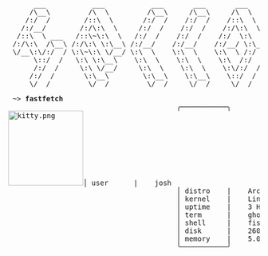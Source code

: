 <pre>
      ___           ___           ___       ___       ___     
     /\__\         /\  \         /\__\     /\__\     /\  \    
    /:/  /        /::\  \       /:/  /    /:/  /    /::\  \   
   /:/__/        /:/\:\  \     /:/  /    /:/  /    /:/\:\  \  
  /::\  \ ___   /::\~\:\  \   /:/  /    /:/  /    /:/  \:\  \ 
 /:/\:\  /\__\ /:/\:\ \:\__\ /:/__/    /:/__/    /:/__/ \:\__\
 \/__\:\/:/  / \:\~\:\ \/__/ \:\  \    \:\  \    \:\  \ /:/  /
      \::/  /   \:\ \:\__\    \:\  \    \:\  \    \:\  /:/  / 
      /:/  /     \:\ \/__/     \:\  \    \:\  \    \:\/:/  /  
     /:/  /       \:\__\        \:\__\    \:\__\    \::/  /   
     \/__/         \/__/         \/__/     \/__/     \/__/    
</pre>

<pre>
 ~> <strong>fastfetch</strong>
                                        ╭───────────╮
<img src="" alt="kitty.png" width="150">│ user      |    josh
                                        │ distro    |    Arch BTW
                                        │ kernel    |    Linux 6.13.7-3
                                        │ uptime    |    3 Hrs 44 Mins
                                        │ term      |    ghostty
                                        │ shell     |    fish
                                        │ disk      |    260.50 GiB (28%)
                                        │ memory    |    5.06 GiB (16%)
                                        ╰───────────╯
</pre>

